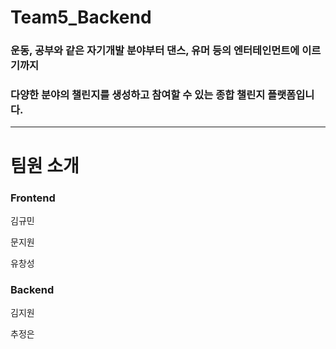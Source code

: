 # Team5_Backend
### 운동, 공부와 같은 자기개발 분야부터 댄스, 유머 등의 엔터테인먼트에 이르기까지 
### 다양한 분야의 챌린지를 생성하고 참여할 수 있는 종합 챌린지 플랫폼입니다.
---
# 팀원 소개
### Frontend
김규민

문지원

유창성
### Backend
김지원

추정은
